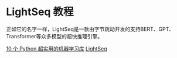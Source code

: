 # LightSeq 教程

<show-structure depth="2"/>

正如它的名字一样，LightSeq是一款由字节跳动开发的支持BERT、GPT、Transformer等众多模型的超快推理引擎。

<seealso>
<category ref="ref_docs">
    <a href="https://mp.weixin.qq.com/s/j57blXwEc05ixaZMaBUzbQ">10 个 Python 超实用的机器学习库</a>
</category>
<category ref="ref_github">
    <a href="https://github.com/bytedance/lightseq">LightSeq</a>
</category>
<category ref="ref_issues"></category>
<category ref="ref_hf"></category>
<category ref="ref_ms"></category>
</seealso>